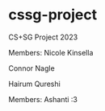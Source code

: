 # cssg-project

CS+SG Project 2023

Members:
Nicole Kinsella

Connor Nagle

Hairum Qureshi

Members: Ashanti :3
